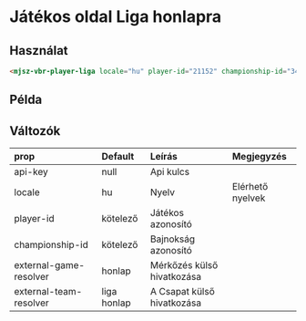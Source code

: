 # Játékos oldal Liga honlapra

## Használat

```html
<mjsz-vbr-player-liga locale="hu" player-id="21152" championship-id="3450" />
```

## Példa

<ClientOnly>
  <mjsz-vbr-player-liga
    locale="hu"
    championship-name="Erste Liga"
    player-id="21152"
    championship-id="3450"
  />
</ClientOnly>

## Változók

| prop                   | Default     | Leírás                     | Megjegyzés       |
| :--------------------- | :---------- | :------------------------- | :--------------- |
| api-key                | null        | Api kulcs                  |                  |
| locale                 | hu          | Nyelv                      | Elérhető nyelvek |
| player-id              | kötelező    | Játékos azonosító          |                  |
| championship-id        | kötelező    | Bajnokság azonosító        |                  |
| external-game-resolver | honlap      | Mérkőzés külső hivatkozása |                  |
| external-team-resolver | liga honlap | A Csapat külső hivatkozása |                  |
